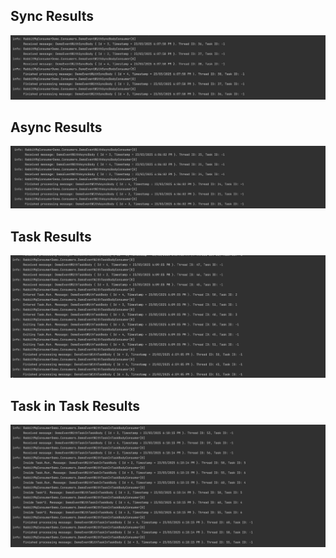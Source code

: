 ## Sync Results

![img_1.png](img_1.png)
## Async Results

![img.png](img.png)
## Task Results

![img_2.png](img_2.png)
## Task in Task Results

![img_3.png](img_3.png)